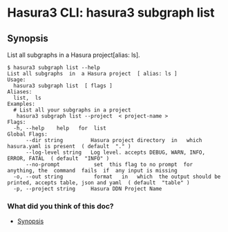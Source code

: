 # Hasura3 CLI: hasura3 subgraph list

## Synopsis​

List all subgraphs in a Hasura project[alias: ls].

```
$ hasura3 subgraph list --help
List all subgraphs  in  a Hasura project  [ alias: ls ]
Usage:
  hasura3 subgraph list  [ flags ]
Aliases:
  list,  ls
Examples:
  # List all your subgraphs in a project
   hasura3 subgraph list --project  < project-name >
Flags:
  -h, --help    help   for  list
Global Flags:
      --dir string         Hasura project directory  in   which  hasura.yaml is present  ( default  "." )
      --log-level string   Log level. accepts DEBUG, WARN, INFO, ERROR, FATAL  ( default  "INFO" )
      --no-prompt           set  this flag to no prompt  for  anything, the  command  fails  if  any input is missing
  -o, --out string          format   in   which  the output should be printed, accepts table, json and yaml  ( default  "table" )
  -p, --project string     Hasura DDN Project Name
```

### What did you think of this doc?

- [ Synopsis ](https://hasura.io/docs/3.0/cli/commands/subgraph-list/#synopsis)
